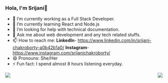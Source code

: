 ### Hola, I'm Srijani👋

- 🔭 I’m currently working as a Full Stack Developer.
- 🌱 I’m currently learning React and Node.js
- 🤔 I’m looking for help with technical documentation.
- 💬 Ask me about web development and any tech related stuffs.
- 📫 How to reach me:
  **LinkedIn**- https://www.linkedin.com/in/srijani-chakroborty-a0b42b1a0/ 
  **Instagram**- https://www.instagram.com/srijanichakroborty/
- 😄 Pronouns: She/Her
- ⚡ Fun fact: I spend almost 8 hours listening everyday.

<a><img src="https://github-readme-stats.vercel.app/api/top-langs/?username=Srijani-Chakroborty&langs_count=8"> <img align="right" src="https://github-readme-stats.vercel.app/api?username=Srijani-Chakroborty&&show_icons=true&title_color=ffffff&icon_color=bb2acf&text_color=daf7dc&bg_color=191919"></a>

